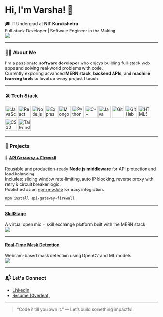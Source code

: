 # Hi, I'm Varsha! 👋

🎓 IT Undergrad at **NIT Kurukshetra**  
 Full-stack Developer | Software Engineer in the Making  
![](https://komarev.com/ghpvc/?username=varshaazz&color=0e75b6&style=flat)

---

### 👩‍💻 About Me

I'm a passionate **software developer** who enjoys building full-stack web apps and solving real-world problems with code.  
Currently exploring advanced **MERN stack**, **backend APIs**, and **machine learning tools** to level up every project I touch.


---

### 🛠 Tech Stack

<p align="left">
  <img src="https://cdn.jsdelivr.net/gh/devicons/devicon/icons/javascript/javascript-original.svg" alt="JavaScript" width="40" height="40"/>
  <img src="https://cdn.jsdelivr.net/gh/devicons/devicon/icons/react/react-original.svg" alt="React" width="40" height="40"/>
  <img src="https://cdn.jsdelivr.net/gh/devicons/devicon/icons/nodejs/nodejs-original.svg" alt="Node.js" width="40" height="40"/>
  <img src="https://cdn.jsdelivr.net/gh/devicons/devicon/icons/express/express-original.svg" alt="Express" width="40" height="40"/>
  <img src="https://cdn.jsdelivr.net/gh/devicons/devicon/icons/mongodb/mongodb-original.svg" alt="MongoDB" width="40" height="40"/>
  <img src="https://cdn.jsdelivr.net/gh/devicons/devicon/icons/python/python-original.svg" alt="Python" width="40" height="40"/>
  <img src="https://cdn.jsdelivr.net/gh/devicons/devicon/icons/cplusplus/cplusplus-original.svg" alt="C++" width="40" height="40"/>
  <img src="https://cdn.jsdelivr.net/gh/devicons/devicon/icons/java/java-original.svg" alt="Java" width="40" height="40"/>
  <img src="https://cdn.jsdelivr.net/gh/devicons/devicon/icons/git/git-original.svg" alt="Git" width="40" height="40"/>
  <img src="https://cdn.jsdelivr.net/gh/devicons/devicon/icons/github/github-original.svg" alt="GitHub" width="40" height="40"/>
  <img src="https://cdn.jsdelivr.net/gh/devicons/devicon/icons/html5/html5-original.svg" alt="HTML5" width="40" height="40"/>
  <img src="https://cdn.jsdelivr.net/gh/devicons/devicon/icons/css3/css3-original.svg" alt="CSS3" width="40" height="40"/>
  <img src="https://cdn.jsdelivr.net/gh/devicons/devicon/icons/tailwindcss/tailwindcss-original.svg" alt="TailwindCSS" width="40" height="40"/>
</p>


---

### 🚀 Projects
#### 🔐 [API Gateway + Firewall](https://github.com/varshaazz/api-gateway)  
Reusable and production-ready **Node.js middleware** for API protection and load balancing.  
Includes: sliding window rate-limiting, auto IP blocking, reverse proxy with retry & circuit breaker logic.  
Published as an [npm module](https://www.npmjs.com/package/api-gateway-firewall) for easy integration.

```bash
npm install api-gateway-firewall
```
---

####  [SkillStage](https://github.com/varshaazz/SkillStage)  
A virtual open mic + skill exchange platform built with the MERN stack   
![](https://komarev.com/ghpvc/?username=varshaazz&label=SkillStage+Views&color=0e75b6&style=flat-square)

---

####  [Real-Time Mask Detection](https://github.com/varshaazz/RealTime-Mask-Detection)  
Webcam-based mask detection using OpenCV and ML models  
![](https://komarev.com/ghpvc/?username=varshaazz&label=Mask+Detection+Views&color=0e75b6&style=flat-square)

---

### 📬 Let's Connect

- [LinkedIn](https://www.linkedin.com/in/varsha-yadav-460008225/)  
- [Resume (Overleaf)](https://[your-resume-link](https://www.overleaf.com/read/vmdmtcphrwjt#eddefc))

---

> “Code it till you own it.” — Let’s build something impactful.
